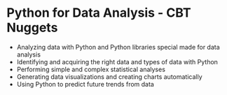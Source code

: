 # Python for Data Analysis - CBT Nuggets

+ Analyzing data with Python and Python libraries special made for data analysis
+ Identifying and acquiring the right data and types of data with Python
+ Performing simple and complex statistical analyses
+ Generating data visualizations and creating charts automatically
+ Using Python to predict future trends from data